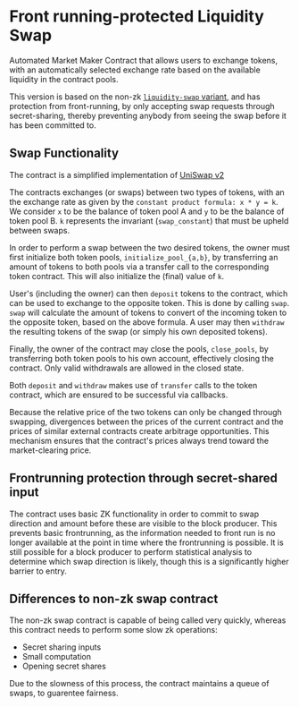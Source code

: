 # Front running-protected Liquidity Swap

Automated Market Maker Contract that allows users to exchange tokens, with
an automatically selected exchange rate based on the available liquidity in the
contract pools.

This version is based on the non-zk [`liquidity-swap`
variant](../liquidity-swap), and has protection from front-running, by only
accepting swap requests through secret-sharing, thereby preventing anybody from
seeing the swap before it has been committed to.

## Swap Functionality

The contract is a simplified implementation of [UniSwap v2](https://docs.uniswap.org/protocol/V2/concepts/protocol-overview/how-uniswap-works)

The contracts exchanges (or swaps) between two types of tokens,
with an the exchange rate as given by the `constant product formula: x * y = k`.
We consider `x` to be the balance of token pool A and `y` to be the balance of token pool B.
`k` represents the invariant (`swap_constant`) that must be upheld between swaps.

In order to perform a swap between the two desired tokens, the owner must first initialize
both token pools, `initialize_pool_{a,b}`, by transferring an amount of tokens to both pools via a transfer call to
the corresponding token contract. This will also initialize the (final) value of `k`.

User's (including the owner) can then `deposit` tokens to the contract, which can be used to
exchange to the opposite token. This is done by calling `swap`. `swap` will calculate the
amount of tokens to convert of the incoming token to the opposite token, based on the above formula.
A user may then `withdraw` the resulting tokens of the swap (or simply his own deposited tokens).

Finally, the owner of the contract may close the pools, `close_pools`, by transferring both token pools to his own account,
effectively closing the contract. Only valid withdrawals are allowed in the closed state.

Both `deposit` and `withdraw` makes use of `transfer` calls to the token contract, which
are ensured to be successful via callbacks.

Because the relative price of the two tokens can only be changed through swapping,
divergences between the prices of the current contract and the prices of similar external contracts create arbitrage opportunities.
This mechanism ensures that the contract's prices always trend toward the market-clearing price.

## Frontrunning protection through secret-shared input

The contract uses basic ZK functionality in order to commit to swap direction and amount
before these are visible to the block producer. This prevents basic frontrunning, as the
information needed to front run is no longer available at the point in time where the
frontrunning is possible. It is still possible for a block producer to perform statistical
analysis to determine which swap direction is likely, though this is a significantly higher
barrier to entry.

## Differences to non-zk swap contract

The non-zk swap contract is capable of being called very quickly, whereas this contract needs
to perform some slow zk operations:

- Secret sharing inputs
- Small computation
- Opening secret shares

Due to the slowness of this process, the contract maintains a queue of swaps, to guarentee
fairness.
